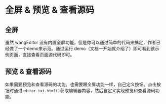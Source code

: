 # 全屏 & 预览 & 查看源码

## 全屏

虽然 wangEditor 没有内置全屏功能，但是你可以通过简单的代码来搞定，作者已经做了一个demo来示范。通过运行 demo（文档一开始就介绍了）即可看到该示例页面，直接查看页面源代码即可。

## 预览 & 查看源码

如果需要预览和查看源码的功能，也需要跟全屏功能一样，自己定义按钮。点击按钮时通过`editor.txt.html()`获取编辑器内容，然后自定义实现预览和查看源码功能。

